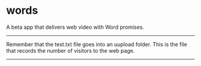 # words
A beta app that delivers web video with Word promises.
****
Remember that the test.txt file goes into an uupload folder. 
This is the file that records the number of visitors to the web page.
****
